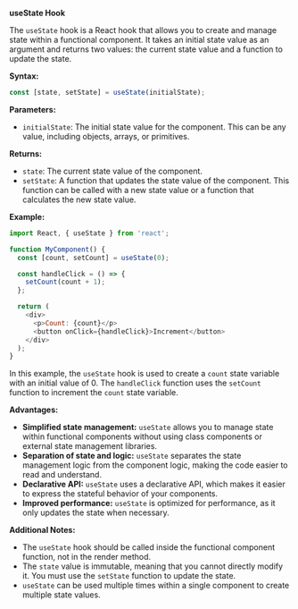 **useState Hook**

The `useState` hook is a React hook that allows you to create and manage state within a functional component. It takes an initial state value as an argument and returns two values: the current state value and a function to update the state.

**Syntax:**

```javascript
const [state, setState] = useState(initialState);
```

**Parameters:**

* `initialState`: The initial state value for the component. This can be any value, including objects, arrays, or primitives.

**Returns:**

* `state`: The current state value of the component.
* `setState`: A function that updates the state value of the component. This function can be called with a new state value or a function that calculates the new state value.

**Example:**

```javascript
import React, { useState } from 'react';

function MyComponent() {
  const [count, setCount] = useState(0);

  const handleClick = () => {
    setCount(count + 1);
  };

  return (
    <div>
      <p>Count: {count}</p>
      <button onClick={handleClick}>Increment</button>
    </div>
  );
}
```

In this example, the `useState` hook is used to create a `count` state variable with an initial value of 0. The `handleClick` function uses the `setCount` function to increment the `count` state variable.

**Advantages:**

* **Simplified state management:** `useState` allows you to manage state within functional components without using class components or external state management libraries.
* **Separation of state and logic:** `useState` separates the state management logic from the component logic, making the code easier to read and understand.
* **Declarative API:** `useState` uses a declarative API, which makes it easier to express the stateful behavior of your components.
* **Improved performance:** `useState` is optimized for performance, as it only updates the state when necessary.

**Additional Notes:**

* The `useState` hook should be called inside the functional component function, not in the render method.
* The `state` value is immutable, meaning that you cannot directly modify it. You must use the `setState` function to update the state.
* `useState` can be used multiple times within a single component to create multiple state values.
